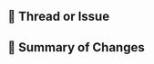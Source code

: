 ## :pushpin: Thread or Issue
<!--
List the URL's to the evidences such as Github issues, conversations, etc.
-->

## :memo: Summary of Changes
<!--
Describe the changes
-->
